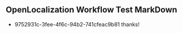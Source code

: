 ## OpenLocalization Workflow Test MarkDown
* 9752931c-3fee-4f6c-94b2-741cfeac9b81 thanks!

<!--HONumber=Jul16_HO4-->


